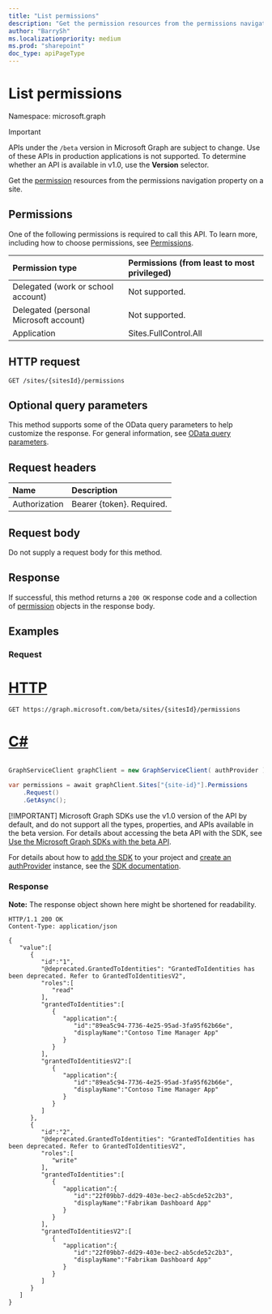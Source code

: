 ```yaml
---
title: "List permissions"
description: "Get the permission resources from the permissions navigation property on a site."
author: "BarrySh"
ms.localizationpriority: medium
ms.prod: "sharepoint"
doc_type: apiPageType
---
```


# List permissions
Namespace: microsoft.graph

> [!IMPORTANT]
> APIs under the `/beta` version in Microsoft Graph are subject to change. Use of these APIs in production applications is not supported. To determine whether an API is available in v1.0, use the **Version** selector.

Get the [permission](../resources/permission.md) resources from the permissions navigation property on a site.

## Permissions
One of the following permissions is required to call this API. To learn more, including how to choose permissions, see [Permissions](/graph/permissions-reference).

|Permission type                        | Permissions (from least to most privileged)
|:--------------------------------------|:-------------------------------------
|Delegated (work or school account)     | Not supported.
|Delegated (personal Microsoft account) | Not supported.
|Application                            | Sites.FullControl.All

## HTTP request

<!-- {
  "blockType": "ignored"
}
-->
``` http
GET /sites/{sitesId}/permissions
```

## Optional query parameters
This method supports some of the OData query parameters to help customize the response. For general information, see [OData query parameters](/graph/query-parameters).

## Request headers
|Name|Description|
|:---|:---|
|Authorization|Bearer {token}. Required.|

## Request body
Do not supply a request body for this method.

## Response

If successful, this method returns a `200 OK` response code and a collection of [permission](../resources/permission.md) objects in the response body.

## Examples

### Request

# [HTTP](#tab/http)
<!-- {
  "blockType": "request",
  "name": "list_permission_site_nav_property"
}
-->
``` http
GET https://graph.microsoft.com/beta/sites/{sitesId}/permissions
```

# [C#](#tab/csharp)

```csharp

GraphServiceClient graphClient = new GraphServiceClient( authProvider );

var permissions = await graphClient.Sites["{site-id}"].Permissions
	.Request()
	.GetAsync();

```


 [!IMPORTANT]
 Microsoft Graph SDKs use the v1.0 version of the API by default, and do not support all the types, properties, and APIs available in the beta version. For details about accessing the beta API with the SDK, see [Use the Microsoft Graph SDKs with the beta API](/graph/sdks/use-beta).

 For details about how to [add the SDK](/graph/sdks/sdk-installation) to your project and [create an authProvider](/graph/sdks/choose-authentication-providers) instance, see the [SDK documentation](/graph/sdks/sdks-overview).

### Response
**Note:** The response object shown here might be shortened for readability.
<!-- {
  "blockType": "response",
  "truncated": true,
  "@odata.type": "Collection(microsoft.graph.permission)"
}
-->
``` http
HTTP/1.1 200 OK
Content-Type: application/json

{
   "value":[
      {
         "id":"1",
         "@deprecated.GrantedToIdentities": "GrantedToIdentities has been deprecated. Refer to GrantedToIdentitiesV2",
         "roles":[
            "read"
         ],
         "grantedToIdentities":[
            {
               "application":{
                  "id":"89ea5c94-7736-4e25-95ad-3fa95f62b66e",
                  "displayName":"Contoso Time Manager App"
               }
            }
         ],
         "grantedToIdentitiesV2":[
            {
               "application":{
                  "id":"89ea5c94-7736-4e25-95ad-3fa95f62b66e",
                  "displayName":"Contoso Time Manager App"
               }
            }
         ]
      },
      {
         "id":"2",
         "@deprecated.GrantedToIdentities": "GrantedToIdentities has been deprecated. Refer to GrantedToIdentitiesV2",
         "roles":[
            "write"
         ],
         "grantedToIdentities":[
            {
               "application":{
                  "id":"22f09bb7-dd29-403e-bec2-ab5cde52c2b3",
                  "displayName":"Fabrikam Dashboard App"
               }
            }
         ],
         "grantedToIdentitiesV2":[
            {
               "application":{
                  "id":"22f09bb7-dd29-403e-bec2-ab5cde52c2b3",
                  "displayName":"Fabrikam Dashboard App"
               }
            }
         ]
      }
   ]
}
```

<!-- {
  "type": "#page.annotation",
  "section": "documentation",
  "tocPath": "Sites/Permissions/List site permissions"
} -->
